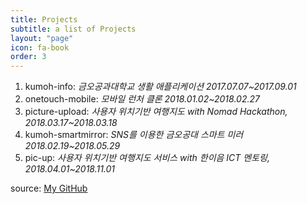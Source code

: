 ```yaml
---
title: Projects
subtitle: a list of Projects
layout: "page"
icon: fa-book
order: 3
---
```


1. kumoh-info: *금오공과대학교 생활 애플리케이션
2017.07.07~2017.09.01*
2. onetouch-mobile: *모바일 런처 클론
2018.01.02~2018.02.27*
3. picture-upload: *사용자 위치기반 여행지도
with Nomad Hackathon, 2018.03.17~2018.03.18*
4. kumoh-smartmirror: *SNS를 이용한 금오공대 스마트 미러
2018.02.19~2018.05.29*
5. pic-up: *사용자 위치기반 여행지도 서비스
with 한이음 ICT 멘토링, 2018.04.01~2018.11.01*

source: [My GitHub](https://github.com/swk3169)